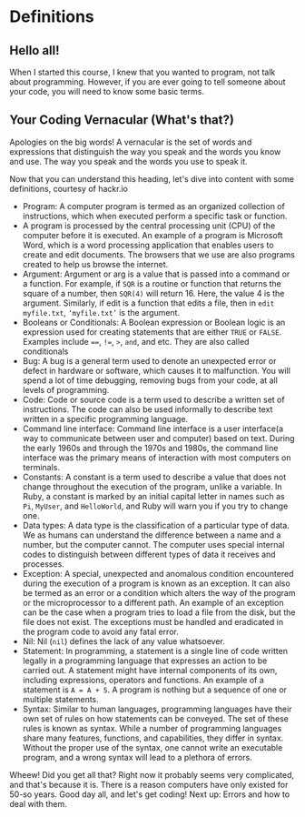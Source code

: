 # Definitions

## Hello all!
When I started this course, I knew that you wanted to program, not talk about programming. However, if you are ever going to tell someone about your code, you will need to know some basic terms.

## Your Coding Vernacular (What's that?)
Apologies on the big words! A vernacular is the set of words and expressions that distinguish the way you speak and the words you know and use. The way you speak and the words you use to speak it. 

Now that you can understand this heading, let's dive into content with some definitions, courtesy of hackr.io

* Program: A computer program is termed as an organized collection of instructions, which when executed perform a specific task or function.
* A program is processed by the central processing unit (CPU) of the computer before it is executed. An example of a program is Microsoft Word, which is a word processing application that enables users to create and edit documents. The browsers that we use are also programs created to help us browse the internet.
* Argument: Argument or arg is a value that is passed into a command or a function. For example, if `SQR` is a routine or function that returns the square of a number, then `SQR(4)` will return 16. Here, the value 4 is the argument. Similarly, if edit is a function that edits a file, then in `edit myfile.txt`, `‘myfile.txt’` is the argument.
* Booleans or Conditionals: A Boolean expression or Boolean logic is an expression used for creating statements that are either `TRUE` or `FALSE`. Examples include `==`, `!=`, `>`, `and`, and etc. They are also called conditionals
* Bug: A bug is a general term used to denote an unexpected error or defect in hardware or software, which causes it to malfunction. You will spend a lot of time debugging, removing bugs from your code, at all levels of programming.
* Code: Code or source code is a term used to describe a written set of instructions. The code can also be used informally to describe text written in a specific programming language.
* Command line interface: Command line interface is a user interface(a way to communicate between user and computer) based on text. During the early 1960s and through the 1970s and 1980s, the command line interface was the primary means of interaction with most computers on terminals.
* Constants: A constant is a term used to describe a value that does not change throughout the execution of the program, unlike a variable. In Ruby, a constant is marked by an initial capital letter in names such as `Pi`, `MyUser`, and `HelloWorld`, and Ruby will warn you if you try to change one.
* Data types: A data type is the classification of a particular type of data. We as humans can understand the difference between a name and a number, but the computer cannot. The computer uses special internal codes to distinguish between different types of data it receives and processes.
* Exception: A special, unexpected and anomalous condition encountered during the execution of a program is known as an exception. It can also be termed as an error or a condition which alters the way of the program or the microprocessor to a different path. An example of an exception can be the case when a program tries to load a file from the disk, but the file does not exist. The exceptions must be handled and eradicated in the program code to avoid any fatal error.
* Nil: Nil (`nil`) defines the lack of any value whatsoever.
* Statement: In programming, a statement is a single line of code written legally in a programming language that expresses an action to be carried out. A statement might have internal components of its own, including expressions, operators and functions. An example of a statement is `A = A + 5`. A program is nothing but a sequence of one or multiple statements.
* Syntax: Similar to human languages, programming languages have their own set of rules on how statements can be conveyed. The set of these rules is known as syntax. While a number of programming languages share many features, functions, and capabilities, they differ in syntax. Without the proper use of the syntax, one cannot write an executable program, and a wrong syntax will lead to a plethora of errors.

Wheew! Did you get all that? Right now it probably seems very complicated, and that's because it is. There is a reason computers have only existed for 50-so years. 
Good day all, and let's get coding! Next up: Errors and how to deal with them.